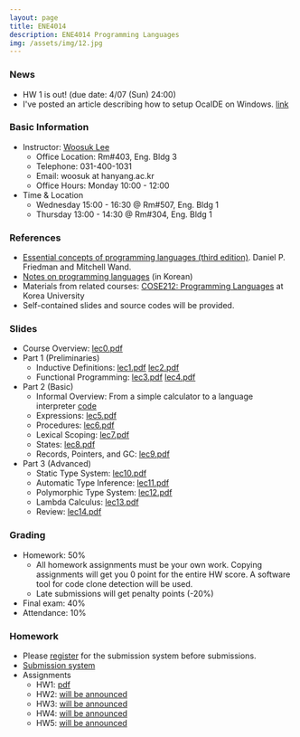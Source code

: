 ```yaml
---
layout: page
title: ENE4014
description: ENE4014 Programming Languages
img: /assets/img/12.jpg
---
```


### News
* HW 1 is out! (due date: 4/07 (Sun) 24:00)
* I've posted an article describing how to setup OcaIDE on Windows. [link](https://docs.google.com/document/d/1_DfzuYeNPzwKPklNnwzg_Aq-_MDIXSxY-e-6OYadWyc/edit?usp=sharing)

### Basic Information
* Instructor: [Woosuk Lee](http://psl.hanynag.ac.kr)
  * Office Location: Rm#403, Eng. Bldg 3 
  * Telephone: 031-400-1031 
  * Email: woosuk at hanyang.ac.kr 
  * Office Hours: Monday 10:00 - 12:00 
* Time & Location
  * Wednesday 15:00 - 16:30 @ Rm#507, Eng. Bldg 1
  * Thursday 13:00 - 14:30 @ Rm#304, Eng. Bldg 1

### References
* [Essential concepts of programming languages (third edition)](http://www.amazon.com/gp/product/0262062798?ie=UTF8&tag=ucmbread-20&linkCode=as2&camp=1789&creative=9325&creativeASIN=0262062798). Daniel P. Friedman and Mitchell Wand.
* [Notes on programming languages](http://prl.korea.ac.kr/~pronto/home/courses/cose212/2018/pl-book-draft.pdf) (in Korean)
* Materials from related courses: [COSE212: Programming Languages](http://prl.korea.ac.kr/~pronto/home/courses/cose212/2018/) at Korea University
* Self-contained slides and source codes will be provided.

### Slides
* Course Overview: [lec0.pdf](http://psl.hanyang.ac.kr/~wslee/courses/ene4014/lec0.pdf)
* Part 1 (Preliminaries)
  * Inductive Definitions: [lec1.pdf](http://psl.hanyang.ac.kr/~wslee/courses/ene4014/lec1.pdf)  [lec2.pdf](http://psl.hanyang.ac.kr/~wslee/courses/ene4014/lec2.pdf)
  * Functional Programming: [lec3.pdf](http://psl.hanyang.ac.kr/~wslee/courses/ene4014/lec3.pdf)  [lec4.pdf](http://psl.hanyang.ac.kr/~wslee/courses/ene4014/lec4.pdf)
* Part 2 (Basic)
  * Informal Overview: From a simple calculator to a language interpreter [code](http://psl.hanyang.ac.kr/~wslee/courses/ene4014/mini_interpreter.zip)
  * Expressions: [lec5.pdf](http://psl.hanyang.ac.kr/~wslee/courses/ene4014/lec5.pdf)
  * Procedures: [lec6.pdf](http://psl.hanyang.ac.kr/~wslee/courses/ene4014/lec6.pdf)
  * Lexical Scoping: [lec7.pdf](http://psl.hanyang.ac.kr/~wslee/courses/ene4014/lec7.pdf)
  * States: [lec8.pdf](http://psl.hanyang.ac.kr/~wslee/courses/ene4014/lec8.pdf)
  * Records, Pointers, and GC: [lec9.pdf](http://psl.hanyang.ac.kr/~wslee/courses/ene4014/lec9.pdf)
* Part 3 (Advanced)
  * Static Type System: [lec10.pdf](http://psl.hanyang.ac.kr/~wslee/courses/ene4014/lec10.pdf)
  * Automatic Type Inference: [lec11.pdf](http://psl.hanyang.ac.kr/~wslee/courses/ene4014/lec11.pdf)
  * Polymorphic Type System: [lec12.pdf](http://psl.hanyang.ac.kr/~wslee/courses/ene4014/lec12.pdf)
  * Lambda Calculus: [lec13.pdf](http://psl.hanyang.ac.kr/~wslee/courses/ene4014/lec13.pdf)
  * Review: [lec14.pdf](http://psl.hanyang.ac.kr/~wslee/courses/ene4014/lec14.pdf)

### Grading
* Homework: 50%
  * All homework assignments must be your own work. Copying assignments will get you 0 point for the entire HW score. A software tool for code clone detection will be used. 
  * Late submissions will get penalty points (-20%)
* Final exam: 40% 
* Attendance: 10% 


### Homework
* Please [register](http://psl.hanyang.ac.kr/ene4014/index.pl?action=regin) for the submission system before submissions.
* [Submission system](http://psl.hanyang.ac.kr/ene4014/)
* Assignments 
  * HW1: [pdf](http://psl.hanyang.ac.kr/~wslee/courses/ene4014/hw1.pdf)
  * HW2: [will be announced]()
  * HW3: [will be announced]()
  * HW4: [will be announced]()
  * HW5: [will be announced]()

